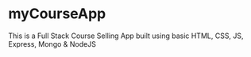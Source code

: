 # myCourseApp
This is a Full Stack Course Selling App built using basic HTML, CSS, JS, Express, Mongo &amp; NodeJS
